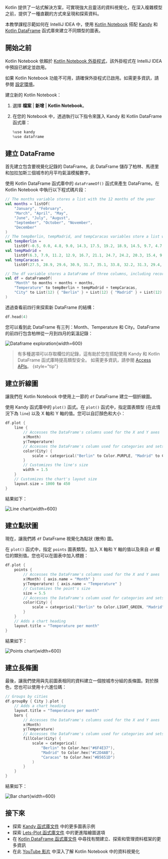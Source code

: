 [//]: # (title: 使用 Kandy 在 Kotlin Notebook 中進行資料視覺化)

Kotlin 提供了一站式解決方案，可實現強大且靈活的資料視覺化，在深入複雜模型之前，提供了一種直觀的方式來呈現和探索資料。

本教學課程示範如何在 IntelliJ IDEA 中，使用 [Kotlin Notebook](kotlin-notebook-overview.md) 搭配 [Kandy](https://kotlin.github.io/kandy/welcome.html) 和 [Kotlin DataFrame](https://kotlin.github.io/dataframe/home.html) 函式庫來建立不同類型的圖表。

## 開始之前

Kotlin Notebook 依賴於 [Kotlin Notebook 外掛程式](https://plugins.jetbrains.com/plugin/16340-kotlin-notebook)，該外掛程式在 IntelliJ IDEA 中預設已綁定並啟用。

如果 Kotlin Notebook 功能不可用，請確保外掛程式已啟用。如需更多資訊，請參閱 [設定環境](kotlin-notebook-set-up-env.md)。

建立新的 Kotlin Notebook：

1. 選擇 **檔案** | **新增** | **Kotlin Notebook**。

2. 在您的 Notebook 中，透過執行以下指令來匯入 Kandy 和 Kotlin DataFrame 函式庫：

    ```kotlin
    %use kandy
    %use dataframe
    ```

## 建立 DataFrame

首先建立包含要視覺化記錄的 DataFrame。此 DataFrame 儲存了柏林、馬德里和加拉加斯三個城市的月平均氣溫模擬數字。

使用 Kotlin DataFrame 函式庫中的 `dataFrameOf()` 函式來產生 DataFrame。在 Kotlin Notebook 中執行以下程式碼片段：

```kotlin
// The months variable stores a list with the 12 months of the year
val months = listOf(
    "January", "February",
    "March", "April", "May",
    "June", "July", "August",
    "September", "October", "November",
    "December"
)
// The tempBerlin, tempMadrid, and tempCaracas variables store a list with temperature values for each month
val tempBerlin =
    listOf(-0.5, 0.0, 4.8, 9.0, 14.3, 17.5, 19.2, 18.9, 14.5, 9.7, 4.7, 1.0)
val tempMadrid =
    listOf(6.3, 7.9, 11.2, 12.9, 16.7, 21.1, 24.7, 24.2, 20.3, 15.4, 9.9, 6.6)
val tempCaracas =
    listOf(27.5, 28.9, 29.6, 30.9, 31.7, 35.1, 33.8, 32.2, 31.3, 29.4, 28.9, 27.6)

// The df variable stores a DataFrame of three columns, including records of months, temperature, and cities
val df = dataFrameOf(
    "Month" to months + months + months,
    "Temperature" to tempBerlin + tempMadrid + tempCaracas,
    "City" to List(12) { "Berlin" } + List(12) { "Madrid" } + List(12) { "Caracas" }
)
```

透過查看前四行來探索新 DataFrame 的結構：

```kotlin
df.head(4)
```

您可以看到此 DataFrame 有三列：Month、Temperature 和 City。DataFrame 的前四行包含柏林從一月到四月的氣溫記錄：

![Dataframe exploration](visualization-dataframe-temperature.png){width=600}

> 有多種選項可以存取欄位的記錄，這有助於您在搭配使用 Kandy 和 Kotlin DataFrame 函式庫時提高類型安全。
> 如需更多資訊，請參閱 [Access APIs](https://kotlin.github.io/dataframe/apilevels.html)。
> {style="tip"}

## 建立折線圖

讓我們在 Kotlin Notebook 中使用上一節的 `df` DataFrame 建立一個折線圖。

使用 Kandy 函式庫中的 `plot()` 函式。在 `plot()` 函式中，指定圖表類型 (在此情況下為 `line`) 以及 X 軸和 Y 軸的值。您可以自訂顏色和大小：

```kotlin
df.plot {
    line {
        // Accesses the DataFrame's columns used for the X and Y axes 
        x(Month)
        y(Temperature)
        // Accesses the DataFrame's column used for categories and sets colors for these categories 
        color(City) {
            scale = categorical("Berlin" to Color.PURPLE, "Madrid" to Color.ORANGE, "Caracas" to Color.GREEN)
        }
        // Customizes the line's size
        width = 1.5
    }
    // Customizes the chart's layout size
    layout.size = 1000 to 450
}
```

結果如下：

![Line chart](visualization-line-chart.svg){width=600}

## 建立點狀圖

現在，讓我們將 `df` DataFrame 視覺化為點狀 (散佈) 圖。

在 `plot()` 函式中，指定 `points` 圖表類型。加入 X 軸和 Y 軸的值以及來自 `df` 欄位的類別值。您也可以在圖表中加入標題：

```kotlin
df.plot {
    points {
        // Accesses the DataFrame's columns used for the X and Y axes 
        x(Month) { axis.name = "Month" }
        y(Temperature) { axis.name = "Temperature" }
        // Customizes the point's size
        size = 5.5
        // Accesses the DataFrame's column used for categories and sets colors for these categories 
        color(City) {
            scale = categorical("Berlin" to Color.LIGHT_GREEN, "Madrid" to Color.BLACK, "Caracas" to Color.YELLOW)
        }
    }
    // Adds a chart heading
    layout.title = "Temperature per month"
}
```

結果如下：

![Points chart](visualization-points-chart.svg){width=600}

## 建立長條圖

最後，讓我們使用與先前圖表相同的資料建立一個按城市分組的長條圖。對於顏色，您也可以使用十六進位碼：

```kotlin
// Groups by cities  
df.groupBy { City }.plot {
    // Adds a chart heading
    layout.title = "Temperature per month"
    bars {
        // Accesses the DataFrame's columns used for the X and Y axes 
        x(Month)
        y(Temperature)
        // Accesses the DataFrame's column used for categories and sets colors for these categories 
        fillColor(City) {
            scale = categorical(
                "Berlin" to Color.hex("#6F4E37"),
                "Madrid" to Color.hex("#C2D4AB"),
                "Caracas" to Color.hex("#B5651D")
            )
        }
    }
}
```

結果如下：

![Bar chart](visualization-bar-chart.svg){width=600}

## 接下來

* 探索 [Kandy 函式庫文件](https://kotlin.github.io/kandy/examples.html) 中的更多圖表示例
* 探索 [Lets-Plot 函式庫文件](lets-plot.md) 中的更進階繪圖選項
* 在 [Kotlin DataFrame 函式庫文件](https://kotlin.github.io/dataframe/info.html) 中尋找有關建立、探索和管理資料框架的更多資訊
* 在此 [YouTube 影片]( https://www.youtube.com/watch?v=m4Cqz2_P9rI&t=4s) 中深入了解 Kotlin Notebook 中的資料視覺化